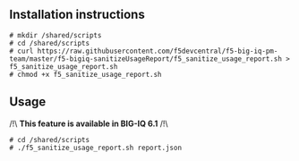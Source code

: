 Installation instructions
-------------------------

```
# mkdir /shared/scripts
# cd /shared/scripts
# curl https://raw.githubusercontent.com/f5devcentral/f5-big-iq-pm-team/master/f5-bigiq-sanitizeUsageReport/f5_sanitize_usage_report.sh > f5_sanitize_usage_report.sh
# chmod +x f5_sanitize_usage_report.sh
```

Usage
-----

/!\ **This feature is available in BIG-IQ 6.1** /!\

```
# cd /shared/scripts
# ./f5_sanitize_usage_report.sh report.json
```